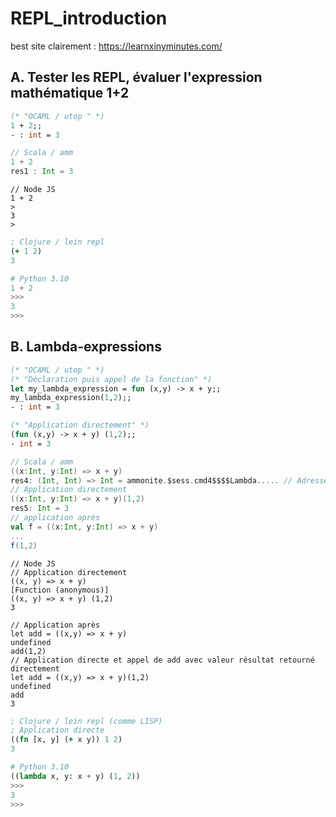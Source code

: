 # REPL_introduction

best site clairement : https://learnxinyminutes.com/

## A. Tester les REPL, évaluer l'expression mathématique 1+2

```ocaml
(* "OCAML / utop " *) 
1 + 2;;
- : int = 3
```
```scala
// Scala / amm
1 + 2
res1 : Int = 3
```
```node
// Node JS 
1 + 2
>
3
>
```
```clojure
; Clojure / lein repl 
(+ 1 2)
3
```
```python
# Python 3.10
1 + 2 
>>>
3
>>>
```
## B. Lambda-expressions 


```ocaml
(* "OCAML / utop " *) 
(* "Déclaration puis appel de la fonction" *) 
let my_lambda_expression = fun (x,y) -> x + y;;
my_lambda_expression(1,2);;
- : int = 3

(* "Application directement" *) 
(fun (x,y) -> x + y) (1,2);;
- int = 3
```

```scala
// Scala / amm
((x:Int, y:Int) => x + y)
res4: (Int, Int) => Int = ammonite.$sess.cmd4$$$$Lambda..... // Adresse, où la fonc est stockée la fonction dans le Byte code
// Application directement 
((x:Int, y:Int) => x + y)(1,2)
res5: Int = 3
// application après
val f = ((x:Int, y:Int) => x + y)
...
f(1,2)
```
```node
// Node JS
// Application directement
((x, y) => x + y) 
[Function (anonymous)]
((x, y) => x + y) (1,2)
3

// Application après
let add = ((x,y) => x + y)
undefined
add(1,2)
// Application directe et appel de add avec valeur résultat retourné directement
let add = ((x,y) => x + y)(1,2)
undefined
add
3
```
```clojure
; Clojure / lein repl (comme LISP)
; Application directe
((fn [x, y] (+ x y)) 1 2)
3
```
```python
# Python 3.10
((lambda x, y: x + y) (1, 2))
>>>
3
>>>
```

